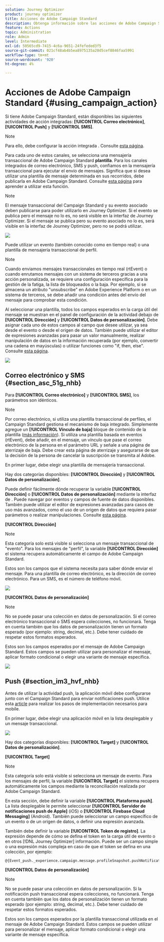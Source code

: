 ```yaml
---
solution: Journey Optimizer
product: journey optimizer
title: Acciones de Adobe Campaign Standard
description: Obtenga información sobre las acciones de Adobe Campaign Standard
feature: Actions
topic: Administration
role: Admin
level: Intermediate
exl-id: 50565cd9-7415-4c6a-9651-24fefeded3f5
source-git-commit: 021cf48ab4b5ea8975135a20d5cef8846faa5991
workflow-type: tm+mt
source-wordcount: '920'
ht-degree: 4%

---
```


# Acciones de Adobe Campaign Standard {#using_campaign_action}

Si tiene Adobe Campaign Standard, están disponibles las siguientes actividades de acción integradas: **[!UICONTROL Correo electrónico]**, **[!UICONTROL Push]** y **[!UICONTROL SMS]**.

>[!NOTE]
>
>Para ello, debe configurar la acción integrada . Consulte [esta página](../action/acs-action.md).

Para cada uno de estos canales, se selecciona una mensajería transaccional de Adobe Campaign Standard **plantilla**. Para los canales integrados de correo electrónico, SMS y push, confiamos en la mensajería transaccional para ejecutar el envío de mensajes. Significa que si desea utilizar una plantilla de mensaje determinada en sus recorridos, debe publicarla en Adobe Campaign Standard. Consulte [esta página](https://experienceleague.adobe.com/docs/campaign-standard/using/communication-channels/transactional-messaging/getting-started-with-transactional-msg.html?lang=es) para aprender a utilizar esta función.

>[!NOTE]
>
>El mensaje transaccional del Campaign Standard y su evento asociado deben publicarse para poder utilizarlo en Journey Optimizer. Si el evento se publica pero el mensaje no lo es, no será visible en la interfaz de Journey Optimizer. Si el mensaje se publica pero su evento asociado no lo es, será visible en la interfaz de Journey Optimizer, pero no se podrá utilizar.

![](assets/journey59.png)

Puede utilizar un evento (también conocido como en tiempo real) o una plantilla de mensajería transaccional de perfil.

>[!NOTE]
>
>Cuando enviamos mensajes transaccionales en tiempo real (rtEvent) o cuando enrutamos mensajes con un sistema de terceros gracias a una acción personalizada, se requiere una configuración específica para la gestión de la fatiga, la lista de bloqueados o la baja. Por ejemplo, si se almacena un atributo &quot;unsubscribe&quot; en Adobe Experience Platform o en un sistema de terceros, se debe añadir una condición antes del envío del mensaje para comprobar esta condición.

Al seleccionar una plantilla, todos los campos esperados en la carga útil del mensaje se muestran en el panel de configuración de la actividad debajo de **[!UICONTROL Dirección]** y **[!UICONTROL Datos de personalización]**. Debe asignar cada uno de estos campos al campo que desee utilizar, ya sea desde el evento o desde el origen de datos. También puede utilizar el editor de expresiones avanzadas para pasar un valor manualmente, realizar manipulación de datos en la información recuperada (por ejemplo, convertir una cadena en mayúsculas) o utilizar funciones como &quot;if, then, else&quot;. Consulte [esta página](expression/expressionadvanced.md).

![](assets/journey60.png)

## Correo electrónico y SMS {#section_asc_51g_nhb}

Para **[!UICONTROL Correo electrónico]** y **[!UICONTROL SMS]**, los parámetros son idénticos.

>[!NOTE]
>
>Por correo electrónico, si utiliza una plantilla transaccional de perfiles, el Campaign Standard gestiona el mecanismo de baja integrado. Simplemente agregue un **[!UICONTROL Vínculo de baja]** bloque de contenido de la plantilla ([más información](https://experienceleague.adobe.com/docs/campaign-standard/using/communication-channels/transactional-messaging/getting-started-with-transactional-msg.html?lang=es)). Si utiliza una plantilla basada en eventos (rtEvent), debe añadir, en el mensaje, un vínculo que pase el correo electrónico de la persona en el parámetro URL y señale a una página de aterrizaje de baja. Debe crear esta página de aterrizaje y asegurarse de que la decisión de la persona de cancelar la suscripción se transmita al Adobe.

En primer lugar, debe elegir una plantilla de mensajería transaccional.

Hay dos categorías disponibles: **[!UICONTROL Dirección]** y **[!UICONTROL Datos de personalización]**.

Puede definir fácilmente dónde recuperar la variable **[!UICONTROL Dirección]** o **[!UICONTROL Datos de personalización]** mediante la interfaz de . Puede navegar por eventos y campos de fuente de datos disponibles. También puede utilizar el editor de expresiones avanzadas para casos de uso más avanzados, como el uso de un origen de datos que requiera pasar parámetros o realizar manipulaciones. Consulte [esta página](expression/expressionadvanced.md).

**[!UICONTROL Dirección]**

>[!NOTE]
>
>Esta categoría solo está visible si selecciona un mensaje transaccional de &quot;evento&quot;. Para los mensajes de &quot;perfil&quot;, la variable **[!UICONTROL Dirección]** el sistema recupera automáticamente el campo de Adobe Campaign Standard.

Estos son los campos que el sistema necesita para saber dónde enviar el mensaje. Para una plantilla de correo electrónico, es la dirección de correo electrónico. Para un SMS, es el número de teléfono móvil.

![](assets/journey61.png)

**[!UICONTROL Datos de personalización]**

>[!NOTE]
>
>No se puede pasar una colección en datos de personalización. Si el correo electrónico transaccional o SMS espera colecciones, no funcionará. Tenga en cuenta también que los datos de personalización tienen un formato esperado (por ejemplo: string, decimal, etc.). Debe tener cuidado de respetar estos formatos esperados.

Estos son los campos esperados por el mensaje de Adobe Campaign Standard. Estos campos se pueden utilizar para personalizar el mensaje, aplicar formato condicional o elegir una variante de mensaje específica.

![](assets/journey62.png)

## Push {#section_im3_hvf_nhb}

Antes de utilizar la actividad push, la aplicación móvil debe configurarse junto con el Campaign Standard para enviar notificaciones push. Utilice esta [article](https://helpx.adobe.com/es/campaign/kb/integrate-mobile-sdk.html) para realizar los pasos de implementación necesarios para mobile.

En primer lugar, debe elegir una aplicación móvil en la lista desplegable y un mensaje transaccional.

![](assets/journey62bis.png)

Hay dos categorías disponibles: **[!UICONTROL Target]** y **[!UICONTROL Datos de personalización]**.

**[!UICONTROL Target]**

>[!NOTE]
>
>Esta categoría solo está visible si selecciona un mensaje de evento. Para los mensajes de perfil, la variable **[!UICONTROL Target]** el sistema recupera automáticamente los campos mediante la reconciliación realizada por Adobe Campaign Standard.

En esta sección, debe definir la variable **[!UICONTROL Plataforma push]**. La lista desplegable le permite seleccionar **[!UICONTROL Servidor de notificaciones push de Apple]** (iOS) o **[!UICONTROL Firebase Cloud Messaging]** (Android). También puede seleccionar un campo específico de un evento o de un origen de datos, o definir una expresión avanzada.

También debe definir la variable **[!UICONTROL Token de registro]**. La expresión depende de cómo se defina el token en la carga útil de evento o en otros [!DNL Journey Optimizer] información. Puede ser un campo simple o una expresión más compleja en caso de que el token se defina en una colección, por ejemplo:

```
@{Event_push._experience.campaign.message.profileSnapshot.pushNotificationTokens.first().token}
```

**[!UICONTROL Datos de personalización]**

>[!NOTE]
>
>No se puede pasar una colección en datos de personalización. Si la notificación push transaccional espera colecciones, no funcionará. Tenga en cuenta también que los datos de personalización tienen un formato esperado (por ejemplo: string, decimal, etc.). Debe tener cuidado de respetar estos formatos esperados.

Estos son los campos esperados por la plantilla transaccional utilizada en el mensaje de Adobe Campaign Standard. Estos campos se pueden utilizar para personalizar el mensaje, aplicar formato condicional o elegir una variante de mensaje específica.
